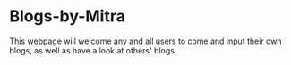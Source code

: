 # Blogs-by-Mitra
This webpage will welcome any and all users to come and input their own blogs, as well as have a look at others' blogs. 
